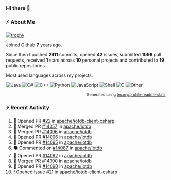 ### Hi there 👋

### :zap: About Me

[![trophy](https://github-profile-trophy.vercel.app/?username=HTHou&theme=onedark)](https://github.com/ryo-ma/github-profile-trophy)
   
Joined Github **7** years ago.

Since then I pushed **2911** commits, opened **42** issues, submitted **1098** pull requests, received **1** stars across **10** personal projects and contributed to **19** public repositories.

Most used languages across my projects:

![Java](https://img.shields.io/static/v1?style=flat-square&label=%E2%A0%80&color=555&labelColor=%23b07219&message=Java%EF%B8%B189.6%25)
![C#](https://img.shields.io/static/v1?style=flat-square&label=%E2%A0%80&color=555&labelColor=%23178600&message=C%23%EF%B8%B13.9%25)
![C++](https://img.shields.io/static/v1?style=flat-square&label=%E2%A0%80&color=555&labelColor=%23f34b7d&message=C%2B%2B%EF%B8%B12.7%25)
![Python](https://img.shields.io/static/v1?style=flat-square&label=%E2%A0%80&color=555&labelColor=%233572A5&message=Python%EF%B8%B10.7%25)
![JavaScript](https://img.shields.io/static/v1?style=flat-square&label=%E2%A0%80&color=555&labelColor=%23f1e05a&message=JavaScript%EF%B8%B10.5%25)
![Shell](https://img.shields.io/static/v1?style=flat-square&label=%E2%A0%80&color=555&labelColor=%2389e051&message=Shell%EF%B8%B10.4%25)
![C](https://img.shields.io/static/v1?style=flat-square&label=%E2%A0%80&color=555&labelColor=%23555555&message=C%EF%B8%B10.4%25)
![Other](https://img.shields.io/static/v1?style=flat-square&label=%E2%A0%80&color=555&labelColor=%23ededed&message=Other%EF%B8%B11.4%25)

<p align="right"><sub>Generated using <a href="https://github.com/marketplace/actions/profile-readme-stats">teoxoy/profile-readme-stats</a></sub></p>


<!--![](https://github.com/HTHou/HTHou/blob/output/github-contribution-grid-snake.svg)-->

<!--![Haonan Hou's github stats](https://github-readme-stats.vercel.app/api?username=HTHou&count_private=true&show_icons=true&theme=onedark)-->

<!--![Haonan Hou's wakatime stats](https://github-readme-stats.vercel.app/api/wakatime?username=HTHou&layout=compact&theme=onedark)-->

<!--![Top Langs](https://github-readme-stats.vercel.app/api/top-langs/?username=HTHou&theme=onedark&layout=compact)-->

### :zap: Recent Activity
<!--START_SECTION:activity-->
1. 💪 Opened PR [#22](https://github.com/apache/iotdb-client-csharp/pull/22) in [apache/iotdb-client-csharp](https://github.com/apache/iotdb-client-csharp)
2. 🎉 Merged PR [#14057](https://github.com/apache/iotdb/pull/14057) in [apache/iotdb](https://github.com/apache/iotdb)
3. 🎉 Merged PR [#14096](https://github.com/apache/iotdb/pull/14096) in [apache/iotdb](https://github.com/apache/iotdb)
4. 💪 Opened PR [#14096](https://github.com/apache/iotdb/pull/14096) in [apache/iotdb](https://github.com/apache/iotdb)
5. 💪 Opened PR [#14095](https://github.com/apache/iotdb/pull/14095) in [apache/iotdb](https://github.com/apache/iotdb)
6. 🗣 Commented on [#14087](https://github.com/apache/iotdb/issues/14087#issuecomment-2475556337) in [apache/iotdb](https://github.com/apache/iotdb)
7. 💪 Opened PR [#14092](https://github.com/apache/iotdb/pull/14092) in [apache/iotdb](https://github.com/apache/iotdb)
8. 🎉 Merged PR [#14090](https://github.com/apache/iotdb/pull/14090) in [apache/iotdb](https://github.com/apache/iotdb)
9. 💪 Opened PR [#14090](https://github.com/apache/iotdb/pull/14090) in [apache/iotdb](https://github.com/apache/iotdb)
10. ❗ Opened issue [#21](https://github.com/apache/iotdb-client-csharp/issues/21) in [apache/iotdb-client-csharp](https://github.com/apache/iotdb-client-csharp)
<!--END_SECTION:activity-->

<!--
**HTHou/HTHou** is a ✨ _special_ ✨ repository because its `README.md` (this file) appears on your GitHub profile.

Here are some ideas to get you started:

- 🔭 I’m currently working on ...
- 🌱 I’m currently learning ...
- 👯 I’m looking to collaborate on ...
- 🤔 I’m looking for help with ...
- 💬 Ask me about ...
- 📫 How to reach me: ...
- 😄 Pronouns: ...
- ⚡ Fun fact: ...
-->
